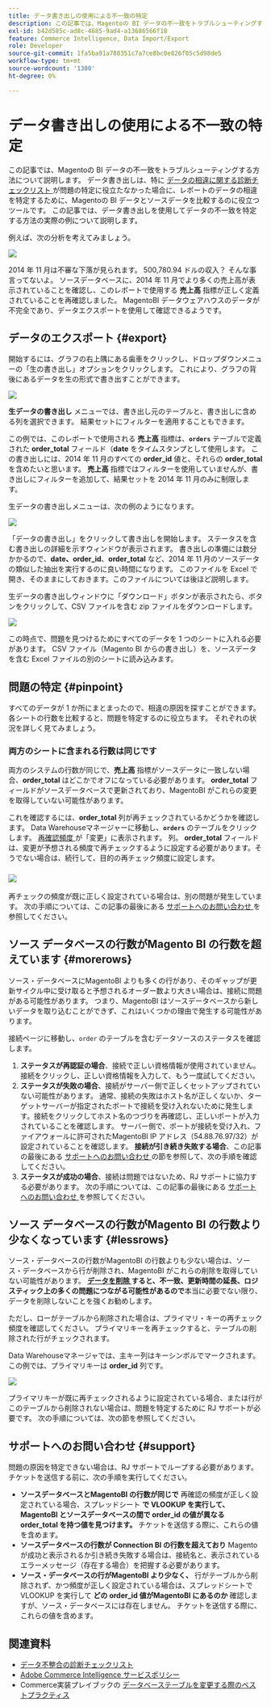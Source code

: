 ```yaml
---
title: データ書き出しの使用による不一致の特定
description: この記事では、Magentoの BI データの不一致をトラブルシューティングする方法について説明します。 データエクスポートは、特に [data dispensity diagnostic checklist] （https://experienceleague.adobe.com/ja/docs/commerce-knowledge-base/kb/troubleshooting/miscellaneous/diagnosing-a-data-discrepancy）で問題を特定できなかった場合に、レポートでデータの相違を特定するために、Magentoの BI データとソースデータを比較するのに便利なツールです。 この記事では、データ書き出しを使用してデータの不一致を特定する方法の実際の例について説明します。
exl-id: b42d585c-ad8c-4685-9ad4-a13686566f18
feature: Commerce Intelligence, Data Import/Export
role: Developer
source-git-commit: 1fa5ba91a788351c7a7ce8bc0e826f05c5d98de5
workflow-type: tm+mt
source-wordcount: '1300'
ht-degree: 0%

---
```


# データ書き出しの使用による不一致の特定

この記事では、Magentoの BI データの不一致をトラブルシューティングする方法について説明します。 データ書き出しは、特に [ データの相違に関する診断チェックリスト ](https://experienceleague.adobe.com/ja/docs/commerce-knowledge-base/kb/troubleshooting/miscellaneous/diagnosing-a-data-discrepancy) が問題の特定に役立たなかった場合に、レポートのデータの相違を特定するために、Magentoの BI データとソースデータを比較するのに役立つツールです。 この記事では、データ書き出しを使用してデータの不一致を特定する方法の実際の例について説明します。

例えば、次の分析を考えてみましょう。

![](assets/Exports_Discrepancies_1.png)

2014 年 11 月は不審な下落が見られます。 500,780.94 ドルの収入？ そんな事言ってないよ。 ソースデータベースに、2014 年 11 月でより多くの売上高が表示されていることを確認し、このレポートで使用する **売上高** 指標が正しく定義されていることを再確認しました。 MagentoBI データウェアハウスのデータが不完全であり、データエクスポートを使用して確認できるようです。

## データのエクスポート {#export}

開始するには、グラフの右上隅にある歯車をクリックし、ドロップダウンメニューの「生の書き出し」オプションをクリックします。 これにより、グラフの背後にあるデータを生の形式で書き出すことができます。

![](assets/Export_Discrepancies_5.gif)

**生データの書き出し** メニューでは、書き出し元のテーブルと、書き出しに含める列を選択できます。 結果セットにフィルターを適用することもできます。

この例では、このレポートで使用される **売上高** 指標は、**`orders`** テーブルで定義された **order\_total** フィールド（**date** をタイムスタンプとして使用します。 この書き出しには、2014 年 11 月のすべての **order\_id** 値と、それらの **order\_total** を含めたいと思います。 **売上高** 指標ではフィルターを使用していませんが、書き出しにフィルターを追加して、結果セットを 2014 年 11 月のみに制限します。

生データの書き出しメニューは、次の例のようになります。

![](assets/Exports_Discrepancies_2.png)

「データの書き出し」をクリックして書き出しを開始します。 ステータスを含む書き出しの詳細を示すウィンドウが表示されます。 書き出しの準備には数分かかるので、**date、order\_id**、**order\_total** など、2014 年 11 月のソースデータの類似した抽出を実行するのに良い時間になります。 このファイルを Excel で開き、そのままにしておきます。このファイルについては後ほど説明します。

生データの書き出しウィンドウに「ダウンロード」ボタンが表示されたら、ボタンをクリックして、CSV ファイルを含む zip ファイルをダウンロードします。

![](assets/Export_Discrepancies_6.png)

この時点で、問題を見つけるためにすべてのデータを 1 つのシートに入れる必要があります。 CSV ファイル（Magento BI からの書き出し）を、ソースデータを含む Excel ファイルの別のシートに読み込みます。

## 問題の特定 {#pinpoint}

すべてのデータが 1 か所にまとまったので、相違の原因を探すことができます。 各シートの行数を比較すると、問題を特定するのに役立ちます。 それぞれの状況を詳しく見てみましょう。

### 両方のシートに含まれる行数は同じです

両方のシステムの行数が同じで、**売上高** 指標がソースデータに一致しない場合、**order\_total** はどこかでオフになっている必要があります。 **order\_total** フィールドがソースデータベースで更新されており、MagentoBI がこれらの変更を取得していない可能性があります。

これを確認するには、**order\_total** 列が再チェックされているかどうかを確認します。 Data Warehouseマネージャーに移動し、**`orders`** のテーブルをクリックします。 [ 再確認頻度 ](https://experienceleague.adobe.com/docs/commerce-business-intelligence/mbi/analyze/warehouse-manager/cfg-data-rechecks.html?lang=ja) が「変更」に表示されます。 列。 **order\_total** フィールドは、変更が予想される頻度で再チェックするように設定する必要があります。そうでない場合は、続行して、目的の再チェック頻度に設定します。

### ![](assets/Export_Discrepancies_4.gif)

再チェックの頻度が既に正しく設定されている場合は、別の問題が発生しています。 次の手順については、この記事の最後にある [ サポートへのお問い合わせ ](#support) を参照してください。

## ソース データベースの行数がMagento BI の行数を超えています {#morerows}

ソース・データベースにMagentoBI よりも多くの行があり、そのギャップが更新サイクル中に受け取ると予想されるオーダー数より大きい場合は、接続に問題がある可能性があります。 つまり、MagentoBI はソースデータベースから新しいデータを取り込むことができず、これはいくつかの理由で発生する可能性があります。

接続ページに移動し、`order` のテーブルを含むデータソースのステータスを確認します。

1. **ステータスが再認証の場合**、接続で正しい資格情報が使用されていません。 接続をクリックし、正しい資格情報を入力して、もう一度試してください。
1. **ステータスが失敗の場合**、接続がサーバー側で正しくセットアップされていない可能性があります。 通常、接続の失敗はホスト名が正しくないか、ターゲットサーバーが指定されたポートで接続を受け入れないために発生します。接続をクリックしてホスト名のつづりを再確認し、正しいポートが入力されていることを確認します。 サーバー側で、ポートが接続を受け入れ、ファイアウォールに許可されたMagentoBI IP アドレス（54.88.76.97/32）が設定されていることを確認します。 **接続が引き続き失敗する場合**、この記事の最後にある [ サポートへのお問い合わせ ](#support) の節を参照して、次の手順を確認してください。
1. **ステータスが成功の場合**、接続は問題ではないため、RJ サポートに協力する必要があります。 次の手順については、この記事の最後にある [ サポートへのお問い合わせ ](#support) を参照してください。

## ソース データベースの行数がMagento BI の行数より少なくなっています {#lessrows}

ソース・データベースの行数がMagentoBI の行数よりも少ない場合は、ソース・データベースから行が削除され、MagentoBI がこれらの削除を取得していない可能性があります。 **&#x200B; [ データを削除 ](https://experienceleague.adobe.com/docs/commerce-business-intelligence/mbi/best-practices/data/opt-db-analysis.html?lang=ja) すると、不一致、更新時間の延長、ロジスティック上の多くの問題につながる可能性があるので**&#x200B;本当に必要でない限り、データを削除しないことを強くお勧めします。

ただし、ローがテーブルから削除された場合は、プライマリ・キーの再チェック頻度を確認してください。 プライマリキーを再チェックすると、テーブルの削除された行がチェックされます。

Data Warehouseマネージャでは、主キー列はキーシンボルでマークされます。 この例では、プライマリキーは **order\_id** 列です。

![](assets/Export_Discrepancies_3.png)

プライマリキーが既に再チェックされるように設定されている場合、または行がこのテーブルから削除されない場合は、問題を特定するために RJ サポートが必要です。 次の手順については、次の節を参照してください。

## サポートへのお問い合わせ {#support}

問題の原因を特定できない場合は、RJ サポートでループする必要があります。 チケットを送信する前に、次の手順を実行してください。

* **ソースデータベースとMagentoBI の行数が同じで** 再確認の頻度が正しく設定されている場合、スプレッドシート **で VLOOKUP を実行して、MagentoBI とソースデータベースの間で order\_id の値が異なる order\_total を持つ値を見つけます。** チケットを送信する際に、これらの値を含めます。
* **ソースデータベースの行数が Connection BI の行数を超えており** Magentoが成功と表示されるか引き続き失敗する場合は、接続名と、表示されているエラーメッセージ（存在する場合）を把握する必要があります。
* **ソース・データベースの行がMagentoBI より少なく、** 行がテーブルから削除されず、かつ頻度が正しく設定されている場合は、スプレッドシートで VLOOKUP を実行して **どの order\_id 値がMagentoBI にあるのか** 確認しますが、ソース・データベースには存在しません。 チケットを送信する際に、これらの値を含めます。

## 関連資料

* [ データ不整合の診断チェックリスト ](https://experienceleague.adobe.com/ja/docs/commerce-knowledge-base/kb/troubleshooting/miscellaneous/diagnosing-a-data-discrepancy)
* [Adobe Commerce Intelligence サービスポリシー ](https://experienceleague.adobe.com/ja/docs/commerce-knowledge-base/kb/troubleshooting/miscellaneous/mbi-service-policies)
* Commerce実装プレイブックの [ データベーステーブルを変更する際のベストプラクティス ](https://experienceleague.adobe.com/ja/docs/commerce-operations/implementation-playbook/best-practices/development/modifying-core-and-third-party-tables#why-adobe-recommends-avoiding-modifications)

